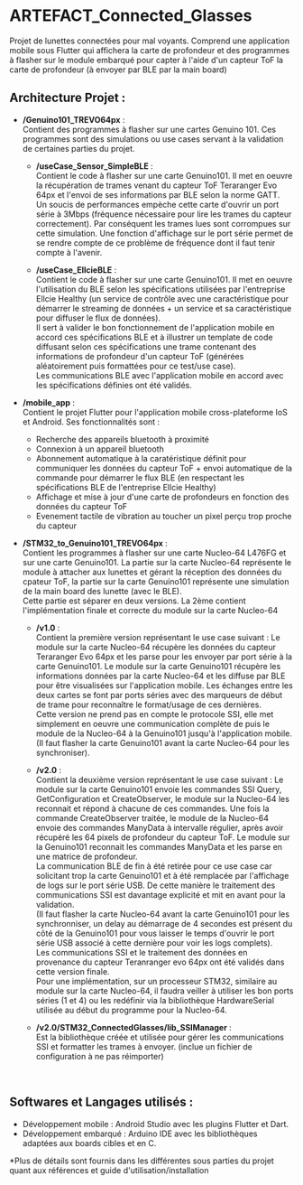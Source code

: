 # ARTEFACT_Connected_Glasses
Projet de lunettes connectées pour mal voyants. Comprend une application mobile sous Flutter qui affichera la carte de profondeur et des programmes à flasher sur le module embarqué pour capter à l'aide d'un capteur ToF la carte de profondeur (à envoyer par BLE par la main board)
<br />

## Architecture Projet :<br />

* **/Genuino101_TREVO64px** :<br /> 
Contient des programmes à flasher sur une cartes Genuino 101. Ces programmes sont des simulations ou use cases servant à la validation de certaines parties du projet.

  * **/useCase_Sensor_SimpleBLE** :<br />
Contient le code à flasher sur une carte Genuino101. Il met en oeuvre la récupération de trames venant du capteur ToF Teraranger Evo 64px et l'envoi de ses informations par BLE selon la norme GATT.<br /> Un soucis de performances empèche cette carte d'ouvrir un port série à 3Mbps (fréquence nécessaire pour lire les trames du capteur correctement). Par conséquent les trames lues sont corrompues sur cette simulation. Une fonction d'affichage sur le port série permet de se rendre compte de ce problème de fréquence dont il faut tenir compte à l'avenir.

  * **/useCase_EllcieBLE** :<br />
Contient le code à flasher sur une carte Genuino101. Il met en oeuvre l'utilisation du BLE selon les spécifications utilisées par l'entreprise Ellcie Healthy (un service de contrôle avec une caractéristique pour démarrer le streaming de données + un service et sa caractéristique pour diffuser le flux de données).<br /> Il sert à valider le bon fonctionnement de l'application mobile en accord ces spécifications BLE et à illustrer un template de code diffusant selon ces spécifications une trame contenant des informations de profondeur d'un capteur ToF (générées aléatoirement puis formattées pour ce test/use case).<br /> Les communications BLE avec l'application mobile en accord avec les spécifications définies ont été validés.

* **/mobile_app** :<br />
Contient le projet Flutter pour l'application mobile cross-plateforme IoS et Android. Ses fonctionnalités sont :<br /> 
  - Recherche des appareils bluetooth à proximité
  - Connexion à un appareil bluetooth
  - Abonnement automatique à la caratéristique définit pour communiquer les données du capteur ToF + envoi automatique de la commande pour démarrer le flux BLE (en respectant les spécifications BLE de l'entreprise Ellcie Healthy)
  - Affichage et mise à jour d'une carte de profondeurs en fonction des données du capteur ToF
  - Evenement tactile de vibration au toucher un pixel perçu trop proche du capteur

* **/STM32_to_Genuino101_TREVO64px** :<br /> 
Contient les programmes à flasher sur une carte Nucleo-64 L476FG et sur une carte Genuino101. La partie sur la carte Nucleo-64 représente le module à attacher aux lunettes et gérant la réception des données du cpateur ToF, la partie sur la carte Genuino101 représente une simulation de la main board des lunette (avec le BLE).<br /> Cette partie est séparer en deux versions. La 2ème contient l'implémentation finale et correcte du module sur la carte Nucleo-64

  * **/v1.0** : <br />
Contient la première version représentant le use case suivant : Le module sur la carte Nucleo-64 récupère les données du capteur Teraranger Evo 64px et les parse pour les envoyer par port série à la carte Genuino101. Le module sur la carte Genuino101 récupère les informations données par la carte Nucleo-64 et les diffuse par BLE pour être visualisées sur l'application mobile. Les échanges entre les deux cartes se font par ports séries avec des marqueurs de début de trame pour reconnaître le format/usage de ces dernières.<br /> Cette version ne prend pas en compte le protocole SSI, elle met simplement en oeuvre une communication complète de puis le module de la Nucleo-64 à la Genuino101 jusqu'à l'application mobile.<br /> (Il faut flasher la carte Genuino101 avant la carte Nucleo-64 pour les synchroniser).
  
  * **/v2.0** : <br />
Contient la deuxième version représentant le use case suivant : Le module sur la carte Genuino101 envoie les commandes SSI Query, GetConfiguration et CreateObserver, le module sur la Nucleo-64 les reconnait et répond à chacune de ces commandes. Une fois la commande CreateObserver traitée, le module de la Nucleo-64 envoie des commandes ManyData à intervalle régulier, après avoir récupéré les 64 pixels de profondeur du capteur ToF. Le module sur la Genuino101 reconnait les commandes ManyData et les parse en une matrice de profondeur.<br /> La communication BLE de fin à été retirée pour ce use case car solicitant trop la carte Genuino101 et à été remplacée par l'affichage de logs sur le port série USB. De cette manière le traitement des communications SSI est davantage explicité et mit en avant pour la validation.<br /> (Il faut flasher la carte Nucleo-64 avant la carte Genuino101 pour les synchronniser, un delay au démarrage de 4 secondes est présent du côté de la Genuino101 pour vous laisser le temps d'ouvrir le port série USB associé à cette dernière pour voir les logs complets).<br /> Les communications SSI et le traitement des données en provenance du capteur Teranranger evo 64px ont été validés dans cette version finale.<br /> Pour une implémentation, sur un processeur STM32, similaire au module sur la carte Nucleo-64, il faudra veiller à utiliser les bon ports séries (1 et 4) ou les redéfinir via la bibliothèque HardwareSerial utilisée au début du programme pour la Nucleo-64.

  * **/v2.0/STM32_ConnectedGlasses/lib_SSIManager** : <br />
Est la bibliothèque créée et utilisée pour gérer les communications SSI et formatter les trames à envoyer. (inclue un fichier de configuration à ne pas réimporter)

<br />

## Softwares et Langages utilisés :
* Développement mobile : Android Studio avec les plugins Flutter et Dart.
* Développement embarqué : Arduino IDE avec les bibliothèques adaptées aux boards cibles et en C.


*Plus de détails sont fournis dans les différentes sous parties du projet quant aux références et guide d'utilisation/installation

